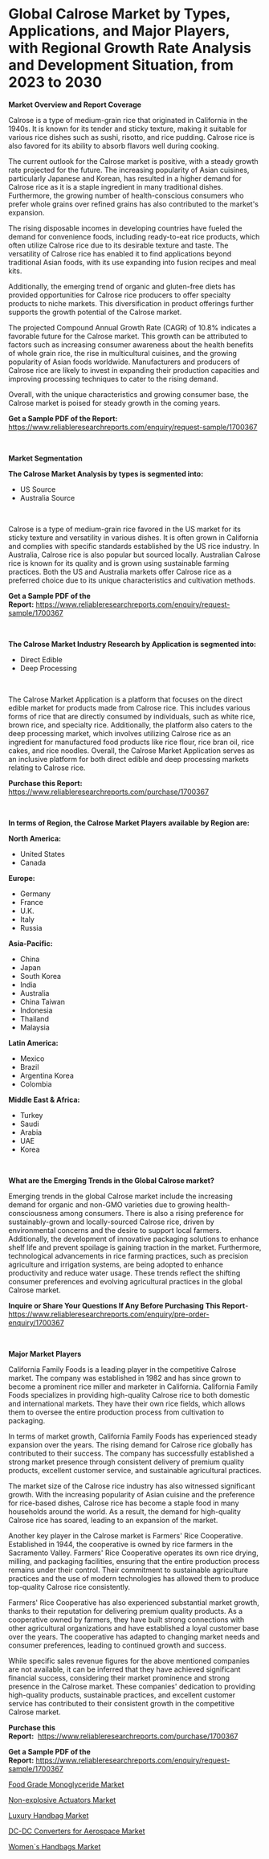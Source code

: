 <p><h1>Global Calrose Market by Types, Applications, and Major Players, with Regional Growth Rate Analysis and Development Situation, from 2023 to 2030</h1></p><p><strong>Market Overview and Report Coverage</strong></p>
<p><p>Calrose is a type of medium-grain rice that originated in California in the 1940s. It is known for its tender and sticky texture, making it suitable for various rice dishes such as sushi, risotto, and rice pudding. Calrose rice is also favored for its ability to absorb flavors well during cooking.</p><p>The current outlook for the Calrose market is positive, with a steady growth rate projected for the future. The increasing popularity of Asian cuisines, particularly Japanese and Korean, has resulted in a higher demand for Calrose rice as it is a staple ingredient in many traditional dishes. Furthermore, the growing number of health-conscious consumers who prefer whole grains over refined grains has also contributed to the market's expansion.</p><p>The rising disposable incomes in developing countries have fueled the demand for convenience foods, including ready-to-eat rice products, which often utilize Calrose rice due to its desirable texture and taste. The versatility of Calrose rice has enabled it to find applications beyond traditional Asian foods, with its use expanding into fusion recipes and meal kits.</p><p>Additionally, the emerging trend of organic and gluten-free diets has provided opportunities for Calrose rice producers to offer specialty products to niche markets. This diversification in product offerings further supports the growth potential of the Calrose market.</p><p>The projected Compound Annual Growth Rate (CAGR) of 10.8% indicates a favorable future for the Calrose market. This growth can be attributed to factors such as increasing consumer awareness about the health benefits of whole grain rice, the rise in multicultural cuisines, and the growing popularity of Asian foods worldwide. Manufacturers and producers of Calrose rice are likely to invest in expanding their production capacities and improving processing techniques to cater to the rising demand.</p><p>Overall, with the unique characteristics and growing consumer base, the Calrose market is poised for steady growth in the coming years.</p></p>
<p><strong>Get a Sample PDF of the Report:</strong> <a href="https://www.reliableresearchreports.com/enquiry/request-sample/1700367">https://www.reliableresearchreports.com/enquiry/request-sample/1700367</a></p>
<p>&nbsp;</p>
<p><strong>Market Segmentation</strong></p>
<p><strong>The Calrose Market Analysis by types is segmented into:</strong></p>
<p><ul><li>US Source</li><li>Australia Source</li></ul></p>
<p>&nbsp;</p>
<p><p>Calrose is a type of medium-grain rice favored in the US market for its sticky texture and versatility in various dishes. It is often grown in California and complies with specific standards established by the US rice industry. In Australia, Calrose rice is also popular but sourced locally. Australian Calrose rice is known for its quality and is grown using sustainable farming practices. Both the US and Australia markets offer Calrose rice as a preferred choice due to its unique characteristics and cultivation methods.</p></p>
<p><strong>Get a Sample PDF of the Report:</strong>&nbsp;<a href="https://www.reliableresearchreports.com/enquiry/request-sample/1700367">https://www.reliableresearchreports.com/enquiry/request-sample/1700367</a></p>
<p>&nbsp;</p>
<p><strong>The Calrose Market Industry Research by Application is segmented into:</strong></p>
<p><ul><li>Direct Edible</li><li>Deep Processing</li></ul></p>
<p>&nbsp;</p>
<p><p>The Calrose Market Application is a platform that focuses on the direct edible market for products made from Calrose rice. This includes various forms of rice that are directly consumed by individuals, such as white rice, brown rice, and specialty rice. Additionally, the platform also caters to the deep processing market, which involves utilizing Calrose rice as an ingredient for manufactured food products like rice flour, rice bran oil, rice cakes, and rice noodles. Overall, the Calrose Market Application serves as an inclusive platform for both direct edible and deep processing markets relating to Calrose rice.</p></p>
<p><strong>Purchase this Report:</strong>&nbsp; <a href="https://www.reliableresearchreports.com/purchase/1700367">https://www.reliableresearchreports.com/purchase/1700367</a></p>
<p>&nbsp;</p>
<p><strong>In terms of Region, the Calrose Market Players available by Region are:</strong></p>
<p>
    <p> <strong> North America: </strong>
        <ul>
            <li>United States</li>
            <li>Canada</li>
        </ul>
        </p> 
    <p> <strong> Europe: </strong>
        <ul>
            <li>Germany</li>
            <li>France</li>
            <li>U.K.</li>
            <li>Italy</li>
            <li>Russia</li>
        </ul>
        </p> 
    <p> <strong> Asia-Pacific: </strong>
        <ul>
            <li>China</li>
            <li>Japan</li>
            <li>South Korea</li>
            <li>India</li>
            <li>Australia</li>
            <li>China Taiwan</li>
            <li>Indonesia</li>
            <li>Thailand</li>
            <li>Malaysia</li>
        </ul>
        </p> 
    <p> <strong> Latin America: </strong>
        <ul>
            <li>Mexico</li>
            <li>Brazil</li>
            <li>Argentina Korea</li>
            <li>Colombia</li>
        </ul>
        </p> 
    <p> <strong> Middle East & Africa: </strong>
        <ul>
            <li>Turkey</li>
            <li>Saudi</li>
            <li>Arabia</li>
            <li>UAE</li>
            <li>Korea</li>
        </ul>
    </p>
    </p>
<p>&nbsp;</p>
<p><strong>What are the Emerging Trends in the Global Calrose market?</strong></p>
<p><p>Emerging trends in the global Calrose market include the increasing demand for organic and non-GMO varieties due to growing health-consciousness among consumers. There is also a rising preference for sustainably-grown and locally-sourced Calrose rice, driven by environmental concerns and the desire to support local farmers. Additionally, the development of innovative packaging solutions to enhance shelf life and prevent spoilage is gaining traction in the market. Furthermore, technological advancements in rice farming practices, such as precision agriculture and irrigation systems, are being adopted to enhance productivity and reduce water usage. These trends reflect the shifting consumer preferences and evolving agricultural practices in the global Calrose market.</p></p>
<p><strong>Inquire or Share Your Questions If Any Before Purchasing This Report</strong>- <a href="https://www.reliableresearchreports.com/enquiry/pre-order-enquiry/1700367">https://www.reliableresearchreports.com/enquiry/pre-order-enquiry/1700367</a></p>
<p>&nbsp;</p>
<p><strong>Major Market Players</strong></p>
<p><p>California Family Foods is a leading player in the competitive Calrose market. The company was established in 1982 and has since grown to become a prominent rice miller and marketer in California. California Family Foods specializes in providing high-quality Calrose rice to both domestic and international markets. They have their own rice fields, which allows them to oversee the entire production process from cultivation to packaging.</p><p>In terms of market growth, California Family Foods has experienced steady expansion over the years. The rising demand for Calrose rice globally has contributed to their success. The company has successfully established a strong market presence through consistent delivery of premium quality products, excellent customer service, and sustainable agricultural practices.</p><p>The market size of the Calrose rice industry has also witnessed significant growth. With the increasing popularity of Asian cuisine and the preference for rice-based dishes, Calrose rice has become a staple food in many households around the world. As a result, the demand for high-quality Calrose rice has soared, leading to an expansion of the market.</p><p>Another key player in the Calrose market is Farmers' Rice Cooperative. Established in 1944, the cooperative is owned by rice farmers in the Sacramento Valley. Farmers' Rice Cooperative operates its own rice drying, milling, and packaging facilities, ensuring that the entire production process remains under their control. Their commitment to sustainable agriculture practices and the use of modern technologies has allowed them to produce top-quality Calrose rice consistently.</p><p>Farmers' Rice Cooperative has also experienced substantial market growth, thanks to their reputation for delivering premium quality products. As a cooperative owned by farmers, they have built strong connections with other agricultural organizations and have established a loyal customer base over the years. The cooperative has adapted to changing market needs and consumer preferences, leading to continued growth and success.</p><p>While specific sales revenue figures for the above mentioned companies are not available, it can be inferred that they have achieved significant financial success, considering their market prominence and strong presence in the Calrose market. These companies' dedication to providing high-quality products, sustainable practices, and excellent customer service has contributed to their consistent growth in the competitive Calrose market.</p></p>
<p><strong>Purchase this Report:</strong>&nbsp;&nbsp;<a href="https://www.reliableresearchreports.com/purchase/1700367">https://www.reliableresearchreports.com/purchase/1700367</a></p>
<p></p>
<p><strong>Get a Sample PDF of the Report:</strong>&nbsp;<a href="https://www.reliableresearchreports.com/enquiry/request-sample/1700367">https://www.reliableresearchreports.com/enquiry/request-sample/1700367</a></p>
<p><p><a href="https://www.linkedin.com/pulse/food-grade-monoglyceride-market-size-share-global-analysis-hwgee/">Food Grade Monoglyceride Market</a></p><p><a href="https://www.linkedin.com/pulse/non-explosive-actuators-market-size-share-global-analysis-gkn2e/">Non-explosive Actuators Market</a></p><p><a href="https://medium.com/@queenlittle95/luxury-handbag-market-trends-forecast-and-competitive-analysis-to-2030-76a276aa2a96">Luxury Handbag Market</a></p><p><a href="https://www.linkedin.com/pulse/decoding-dc-dc-converters-aerospace-market-deep-dive-latest-hebne/">DC-DC Converters for Aerospace Market</a></p><p><a href="https://medium.com/@christianhunter987/women-s-handbags-market-size-and-market-trends-complete-industry-overview-2023-to-2030-9c2bcdfa00af">Women`s Handbags Market</a></p></p>